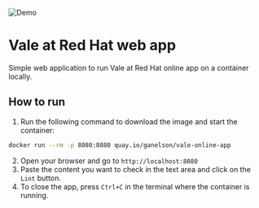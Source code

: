 ![Demo](https://media0.giphy.com/media/v1.Y2lkPTc5MGI3NjExYThucGZlZncwbGE0dGN6MW4yZmt3dTJ2YWRreHp2MW50amJ1ZTBrayZlcD12MV9pbnRlcm5hbF9naWZfYnlfaWQmY3Q9Zw/v8twgFNMaK511l844i/source.gif)

# Vale at Red Hat web app
Simple web application to run Vale at Red Hat online app on a container locally.

## How to run
1. Run the following command to download the image and start the container:
```bash
docker run --rm -p 8080:8080 quay.io/ganelson/vale-online-app
```
2. Open your browser and go to `http://localhost:8080`
3. Paste the content you want to check in the text area and click on the `Lint` button.
4. To close the app, press `Ctrl+C` in the terminal where the container is running.
